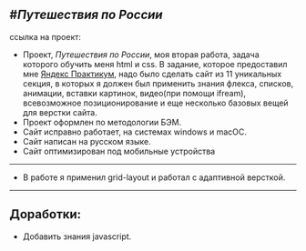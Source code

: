 #*Путешествия по России*
---

ссылка на проект: 



* Проект, *Путешествия по России*, моя вторая работа, задача которого обучить меня html и css. В задание, которое предоставил мне [Яндекс Практикум](https://practicum.yandex.ru/), надо было сделать сайт из 11 уникальных секция, в которых я должен был применить знания флекса, списков, анимации, вставки картинок, видео(при помощи ifream), всевозможное позиционирование и еще несколько базовых вещей для верстки сайта.
* Проект оформлен по методологии БЭМ.
* Сайт исправно работает, на системах windows и macOC.
* Сайт написан на русском языке.
* Сайт оптимизирован под мобильные устройства
___

* В работе я применил grid-layout и работал с адаптивной версткой.
---
## Доработки:
* Добавить знания javascript.



